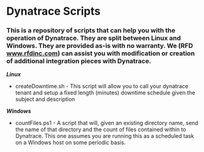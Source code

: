 # Dynatrace Scripts
### This is a repository of scripts that can help you with the operation of Dynatrace.  They are split between Linux and Windows. They are provided as-is with no warranty.  We (RFD www.rfdinc.com) can assist you with modification or creation of additional integration pieces with Dynatrace.

***Linux***
* createDowntime.sh - This script will allow you to call your dynatrace tenant and setup a fixed length (minutes) downtime schedule given the subject and description

***Windows***
* countFiles.ps1 - A script that will, given an existing directory name, send the name of that directory and the count of files contained within to Dynatrace.  This one assumes you are running this as a scheduled task on a Windows host on some periodic basis.  
